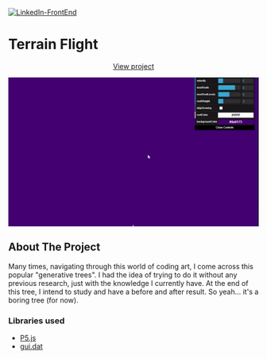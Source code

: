 [![LinkedIn-FrontEnd][linkedin-shield]][linkedin-url-1]

# Terrain Flight

<p align="center">
  <p align="center">
    <a href="https://toshiuk.github.io/code-challenge/dummyOldTree/">View project</a>
  </p>
</p>

<p align="center">
  <img align="center" src="example.gif" />
</p>

<!-- ABOUT THE PROJECT -->

## About The Project

Many times, navigating through this world of coding art, I come across this popular "generative trees". I had the idea of trying to do it without any previous research, just with the knowledge I currently have. At the end of this tree, I intend to study and have a before and after result. So yeah... it's a boring tree (for now).

### Libraries used

- [P5.js](https://p5js.org/)
- [gui.dat](https://github.com/dataarts/dat.gui)

<!-- MARKDOWN LINKS & IMAGES -->

[linkedin-shield]: https://img.shields.io/badge/-LinkedIn-black.svg?style=flat-square&logo=linkedin&colorB=555
[linkedin-url-1]: https://linkedin.com/in/flaviotoshiukhjr
